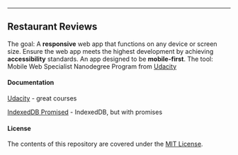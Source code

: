***********************************************************************************************************************************************

## Restaurant Reviews
The goal: A **responsive** web app that functions on any device or screen size. Ensure the web app meets the highest development by achieving **accessibility** standards. An app designed to be **mobile-first**.
The tool: Mobile Web Specialist Nanodegree Program from [Udacity](https://www.udacity.com/course/mobile-web-specialist-nanodegree--nd024)


#### Documentation
[Udacity](https://eu.udacity.com/) - great courses

[IndexedDB Promised](https://github.com/jakearchibald/idb) - IndexedDB, but with promises


#### License 
The contents of this repository are covered under the [MIT License](https://choosealicense.com/licenses/mit/).
